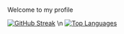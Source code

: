 ###
Welcome to my profile

[![GitHub Streak](http://github-readme-streak-stats.herokuapp.com?user=Ep-lxs&theme=dark&background=000000)](https://git.io/streak-stats)
\n
[![Top Languages](https://github-readme-stats.vercel.app/api/top-langs/?username=Ep-lxs)](https://github.com/anuraghazra/github-readme-stats)
<!--
**Ep-lxs/Ep-lxs** is a ✨ _special_ ✨ repository because its `README.md` (this file) appears on your GitHub profile.

Here are some ideas to get you started:

- 🔭 I’m currently working on ...
- 🌱 I’m currently learning ...
- 👯 I’m looking to collaborate on ...
- 🤔 I’m looking for help with ...
- 💬 Ask me about ...
- 📫 How to reach me: ...
- 😄 Pronouns: ...
- ⚡ Fun fact: ...
-->
